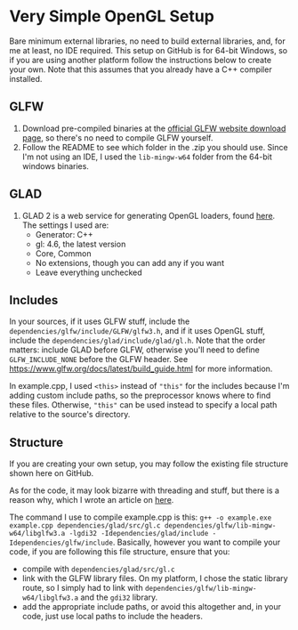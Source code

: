 # Very Simple OpenGL Setup
Bare minimum external libraries, no need to build external libraries, and, for me at least, no IDE required.
This setup on GitHub is for 64-bit Windows, so if you are using another platform follow the instructions below to create your own. Note that this assumes that you already have a C++ compiler installed.

## GLFW
1. Download pre-compiled binaries at the [official GLFW website download page](https://www.glfw.org/download.html), so there's no need to compile GLFW yourself.
2. Follow the README to see which folder in the .zip you should use. Since I'm not using an IDE, I used the `lib-mingw-w64` folder from the 64-bit windows binaries.

## GLAD
1. GLAD 2 is a web service for generating OpenGL loaders, found [here](https://gen.glad.sh/). The settings I used are:
   - Generator: C++
   - gl: 4.6, the latest version
   - Core, Common
   - No extensions, though you can add any if you want
   - Leave everything unchecked

## Includes
In your sources, if it uses GLFW stuff, include the `dependencies/glfw/include/GLFW/glfw3.h`, and if it uses OpenGL stuff, include the `dependencies/glad/include/glad/gl.h`. Note that the order matters: include GLAD before GLFW, otherwise you'll need to define `GLFW_INCLUDE_NONE` before the GLFW header. See https://www.glfw.org/docs/latest/build_guide.html for more information.

In example.cpp, I used `<this>` instead of `"this"` for the includes because I'm adding custom include paths, so the preprocessor knows where to find these files. Otherwise, `"this"` can be used instead to specify a local path relative to the source's directory.

## Structure
If you are creating your own setup, you may follow the existing file structure shown here on GitHub.

As for the code, it may look bizarre with threading and stuff, but there is a reason why, which I wrote an article on [here](https://lukearcamo.github.io/articles/glfw_freezing.html).

The command I use to compile example.cpp is this: `g++ -o example.exe example.cpp dependencies/glad/src/gl.c dependencies/glfw/lib-mingw-w64/libglfw3.a -lgdi32 -Idependencies/glad/include -Idependencies/glfw/include`. Basically, however you want to compile your code, if you are following this file structure, ensure that you:
- compile with `dependencies/glad/src/gl.c`
- link with the GLFW library files. On my platform, I chose the static library route, so I simply had to link with `dependencies/glfw/lib-mingw-w64/libglfw3.a` and the `gdi32` library.
- add the appropriate include paths, or avoid this altogether and, in your code, just use local paths to include the headers.